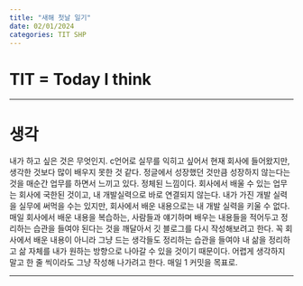 ```yaml
---
title: "새해 첫날 일기"
date: 02/01/2024
categories: TIT SHP
---
```


# TIT = Today I think

---

# 생각

내가 하고 싶은 것은 무엇인지.
c언어로 실무를 익히고 싶어서 현재 회사에 들어왔지만, 생각한 것보다 많이 배우지 못한 것 같다.
정글에서 성장했던 것만큼 성장하지 않는다는 것을 매순간 업무를 하면서 느끼고 있다. 정체된 느낌이다.
회사에서 배울 수 있는 업무는 회사에 국한된 것이고, 내 개발실력으로 바로 연결되지 않는다.
내가 가진 개발 실력을 실무에 써먹을 수는 있지만, 회사에서 배운 내용으로는 내 개발 실력을 키울 수 없다.
매일 회사에서 배운 내용을 복습하는, 사람들과 얘기하며 배우는 내용들을 적어두고 정리하는 습관을 들여야 된다는 것을 깨달아서 깃 블로그를 다시 작성해보려고 한다.
꼭 회사에서 배운 내용이 아니라 그냥 드는 생각들도 정리하는 습관을 들여야 내 삶을 정리하고 삶 자체를 내가 원하는 방향으로 나아갈 수 있을 것이기 때문이다.
어렵게 생각하지 말고 한 줄 씩이라도 그냥 작성해 나가려고 한다. 매일 1 커밋을 목표로.

---
